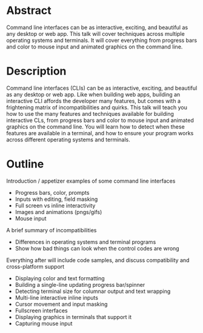 # Abstract

Command line interfaces can be as interactive, exciting, and beautiful as any
desktop or web app. This talk will cover techniques across multiple operating
systems and terminals. It will cover everything from progress bars and color to
mouse input and animated graphics on the command line.

# Description

Command line interfaces (CLIs) can be as interactive, exciting, and beautiful
as any desktop or web app. Like when building web apps, building an interactive
CLI affords the developer many features, but comes with a frightening matrix of
incompatibilities and quirks. This talk will teach you how to use the many
features and techniques available for building interactive CLs, from progress
bars and color to mouse input and animated graphics on the command line. You
will learn how to detect when these features are available in a terminal, and
how to ensure your program works across different operating systems and
terminals.


# Outline

Introduction / appetizer examples of some command line interfaces
 - Progress bars, color, prompts
 - Inputs with editing, field masking
 - Full screen vs inline interactivity
 - Images and animations (pngs/gifs)
 - Mouse input

A brief summary of incompatibilities
 - Differences in operating systems and terminal programs
 - Show how bad things can look when the control codes are wrong

Everything after will include code samples, and discuss compatibility and
cross-platform support
 - Displaying color and text formatting
 - Building a single-line updating progress bar/spinner
 - Detecting terminal size for columnar output and text wrapping
 - Multi-line interactive inline inputs
 - Cursor movement and input masking
 - Fullscreen interfaces
 - Displaying graphics in terminals that support it
 - Capturing mouse input
